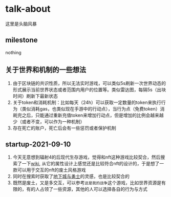 # talk-about
这里是头脑风暴

## milestone
nothing

## 关于世界和机制的一些想法
1. 由于区块链的共识性质，所以无法实时游戏，可以类似5s刷新一次世界动态的形式展示当前世界状态或者范围内用户的位置等。类似雷达图，每隔5s（出块时间）刷新下最新状态
2. 关于token和消耗机制：比如每天（24h）可以获取一定数量的token来执行行为（类似消耗gas，也类似现在手游中的行动点），当行为点（免费token）消耗完之后，只能通过重新充值token来增加行动点，但是增加的比例会越来越少（或者不变，可以作为一种机制）
3. 存在死亡的账户，死亡后会有一些惩罚或者保护机制

## startup-2021-09-10
1. 今天无意想到辐射4的后现代生存游戏，觉得和nft这种游戏比较契合，然后搜索了一下[wiki](https://zh.wikipedia.org/wiki/%E7%95%B0%E5%A1%B5%E9%A4%98%E7%94%9F%E7%B3%BB%E5%88%97), 从它的属性设计上感觉还是比较符合nft的设计的，于是想了一款可以用于交互的nft的废土风格游戏
2. 同时在搜索时获取了[地下城与勇士](https://zh.wikipedia.org/wiki/%E9%BE%99%E4%B8%8E%E5%9C%B0%E4%B8%8B%E5%9F%8E#%E5%8A%9B%E9%87%8F%EF%BC%88Strength%EF%BC%8CSTR%EF%BC%89)的灵感，也是比较契合的
3. 既然是废土，又是多交互，可以参考`这是我的战争`这个游戏，比如世界资源是有限的，有的人占领了一些资源，其他的人可以选择各自的行为与方式
